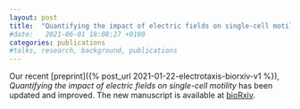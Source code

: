```yaml
---
layout: post
title:  "Quantifying the impact of electric fields on single-cell motility: update"
#date:   2021-06-01 18:08:27 +0100
categories: publications
#talks, research, background, publications
---
```


Our recent [preprint]({% post_url 2021-01-22-electrotaxis-biorxiv-v1 %}),
*Quantifying the impact of electric fields on single-cell motility*
has been updated and improved.
The new manuscript is available at [bioRxiv](https://www.biorxiv.org/content/10.1101/2021.01.22.427762v2).
